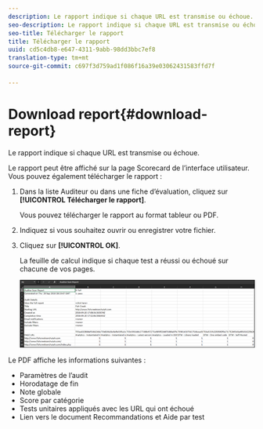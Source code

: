 ```yaml
---
description: Le rapport indique si chaque URL est transmise ou échoue.
seo-description: Le rapport indique si chaque URL est transmise ou échoue.
seo-title: Télécharger le rapport
title: Télécharger le rapport
uuid: cd5c4db8-e647-4311-9abb-98dd3bbc7ef8
translation-type: tm+mt
source-git-commit: c697f3d759ad1f086f16a39e03062431583ffd7f

---
```



# Download report{#download-report}

Le rapport indique si chaque URL est transmise ou échoue.

Le rapport peut être affiché sur la page Scorecard de l’interface utilisateur. Vous pouvez également télécharger le rapport :

1. Dans la liste Auditeur ou dans une fiche d’évaluation, cliquez sur **[!UICONTROL Télécharger le rapport]**.

   Vous pouvez télécharger le rapport au format tableur ou PDF.
1. Indiquez si vous souhaitez ouvrir ou enregistrer votre fichier.

1. Cliquez sur **[!UICONTROL OK]**.

   La feuille de calcul indique si chaque test a réussi ou échoué sur chacune de vos pages.

   ![](assets/sheet.png)

Le PDF affiche les informations suivantes :

* Paramètres de l’audit
* Horodatage de fin
* Note globale
* Score par catégorie
* Tests unitaires appliqués avec les URL qui ont échoué
* Lien vers le document Recommandations et Aide par test
